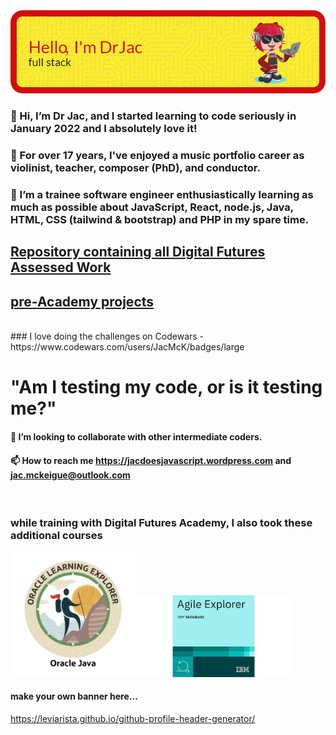 <img src="header-j.png" alt="Alt text" title="Header saying Hi I'm Dr Jac, Software Engineer, with a picture of a cartoon cat holding a laptop">

### 👋 Hi, I’m Dr Jac, and I started learning to code seriously in January 2022 and I absolutely love it!
### 👀 For over 17 years, I've enjoyed a music portfolio career as violinist, teacher, composer (PhD), and conductor.
### 🌱 I’m a trainee software engineer enthusiastically learning as much as possible about JavaScript, React, node.js, Java, HTML, CSS (tailwind & bootstrap) and PHP in my spare time.

## [Repository containing all Digital Futures Assessed Work](https://github.com/JacDoesJS/Digital-Futures)
## [pre-Academy projects](https://github.com/JacDoesJS/pre-Academy-work)
<br>
### I love doing the challenges on Codewars - https://www.codewars.com/users/JacMcK/badges/large

#          "Am I testing my code, or is it testing me?"

#### 💞️ I’m looking to collaborate with other intermediate coders.
#### 📫 How to reach me https://jacdoesjavascript.wordpress.com  and jac.mckeigue@outlook.com
<br>

### while training with Digital Futures Academy, I also took these additional courses
<img src="explorer.png" width=200><img src="Agileexp.jpg" width=250>

#### make your own banner here...
https://leviarista.github.io/github-profile-header-generator/

<!---
JacDoesJS/JacDoesJS is a ✨ special ✨ repository because its `README.md` (this file) appears on your GitHub profile.
You can click the Preview link to take a look at your changes.
--->
